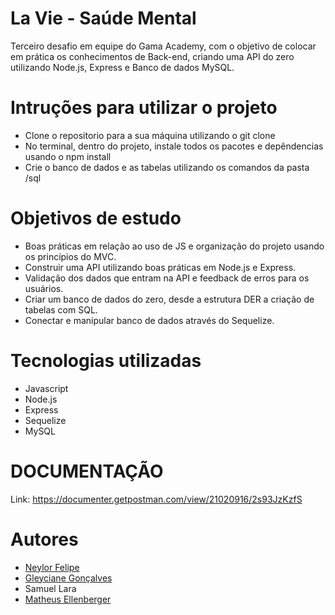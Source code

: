 # La Vie - Saúde Mental
Terceiro desafio em equipe do Gama Academy, com o objetivo de colocar em prática os conhecimentos de Back-end, criando uma API do zero utilizando Node.js, Express e Banco de dados MySQL.
# Intruções para utilizar o projeto
- Clone o repositorio para a sua máquina utilizando o git clone
- No terminal, dentro do projeto, instale todos os pacotes e depêndencias usando o npm install
- Crie o banco de dados e as tabelas utilizando os comandos da pasta /sql
# Objetivos de estudo
- Boas práticas em relação ao uso de JS e organização do projeto usando os princípios do MVC.
- Construir uma API utilizando boas práticas em Node.js e Express.
- Validação dos dados que entram na API e feedback de erros para os usuários.
- Criar um banco de dados do zero, desde a estrutura DER a criação de tabelas com SQL.
- Conectar e manipular banco de dados através do Sequelize.
# Tecnologias utilizadas
- Javascript
- Node.js
- Express
- Sequelize
- MySQL
# DOCUMENTAÇÃO
Link: https://documenter.getpostman.com/view/21020916/2s93JzKzfS
# Autores
- <a href="https://github.com/neylorfelipet3">Neylor Felipe</a>
- <a href="https://github.com/GleycianeG">Gleyciane Gonçalves</a>
- Samuel Lara
- <a href="https://github.com/Matheus-Ellenberger">Matheus Ellenberger</a>
